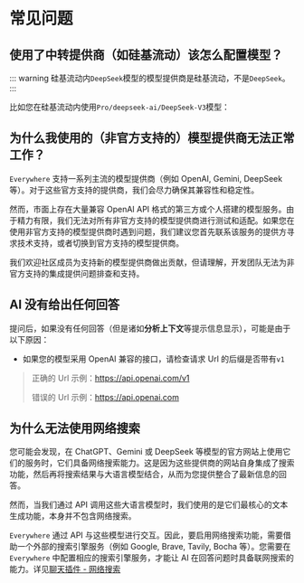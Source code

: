 <script lang="ts" setup>
  import HorizontalCenterImg from "/.vitepress/components/Common/HorizontalCenterImg.vue";
</script>

# 常见问题

## 使用了中转提供商（如硅基流动）该怎么配置模型？

::: warning 
硅基流动内`DeepSeek`模型的模型提供商是硅基流动，不是`DeepSeek`。
:::

比如您在硅基流动内使用`Pro/deepseek-ai/DeepSeek-V3`模型：

<HorizontalCenterImg
    src="/faq/siliconcloud-model-config.webp"
    alt="中转服务配置示例"
    width="550px"
  />

## 为什么我使用的（非官方支持的）模型提供商无法正常工作？

`Everywhere` 支持一系列主流的模型提供商（例如 OpenAI, Gemini, DeepSeek 等）。对于这些官方支持的提供商，我们会尽力确保其兼容性和稳定性。

然而，市面上存在大量兼容 OpenAI API 格式的第三方或个人搭建的模型服务。由于精力有限，我们无法对所有非官方支持的模型提供商进行测试和适配。如果您在使用非官方支持的模型提供商时遇到问题，我们建议您首先联系该服务的提供方寻求技术支持，或者切换到官方支持的模型提供商。

我们欢迎社区成员为支持新的模型提供商做出贡献，但请理解，开发团队无法为非官方支持的集成提供问题排查和支持。

## AI 没有给出任何回答

提问后，如果没有任何回答（但是诸如**分析上下文**等提示信息显示），可能是由于以下原因：
- 如果您的模型采用 OpenAI 兼容的接口，请检查请求 Url 的后缀是否带有`v1`
> 正确的 Url 示例：https://api.openai.com/v1
> 
> 错误的 Url 示例：https://api.openai.com

## 为什么无法使用网络搜索

您可能会发现，在 ChatGPT、Gemini 或 DeepSeek 等模型的官方网站上使用它们的服务时，它们具备网络搜索能力。这是因为这些提供商的网站自身集成了搜索功能，然后再将搜索结果与大语言模型结合，从而为您提供整合了最新信息的回答。

然而，当我们通过 API 调用这些大语言模型时，我们使用的是它们最核心的文本生成功能，本身并不包含网络搜索。

`Everywhere` 通过 API 与这些模型进行交互。因此，要启用网络搜索功能，需要借助一个外部的搜索引擎服务（例如 Google, Brave, Tavily, Bocha 等）。您需要在 `Everywhere` 中配置相应的搜索引擎服务，才能让 AI 在回答问题时具备联网搜索的能力。详见[聊天插件 - 网络搜索](/zh-CN/plugins/web-search)

